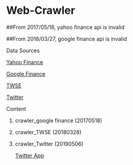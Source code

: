 # Web-Crawler

##From 2017/05/16, yahoo finance api is invalid

##From 2018/03/27, google finance api is invalid

Data Sources

   [Yahoo Finance](https://finance.yahoo.com/quote/TWI)

   [Google Finance](http://finance.google.com/finance/info?client=ig&q=TPE:2330)

   [TWSE](http://www.twse.com.tw/exchangeReport/MI_INDEX?response=csv&date=20180328&type=ALL)

   [Twitter](https://twitter.com/)


Content
   1. crawler_google finance (20170518)
   2. crawler_TWSE (20180328)
   3. crawler_Twitter (20190506)

      [Twitter App](https://developer.twitter.com/en/apps)



